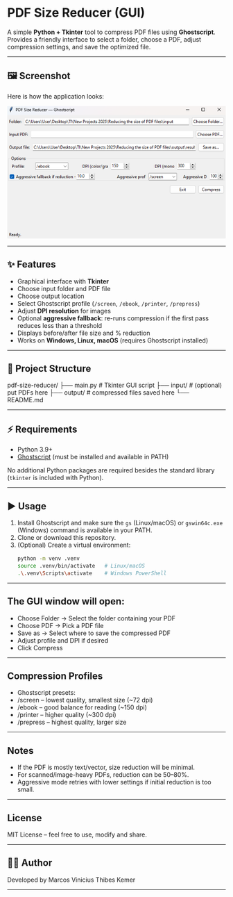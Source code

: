 # PDF Size Reducer (GUI)

A simple **Python + Tkinter** tool to compress PDF files using **Ghostscript**.  
Provides a friendly interface to select a folder, choose a PDF, adjust compression settings, and save the optimized file.

---

## 🖼️ Screenshot

Here is how the application looks:

![PDF Reducer GUI](docs/screenshot_gui.png)

---

## ✨ Features
- Graphical interface with **Tkinter**
- Choose input folder and PDF file
- Choose output location
- Select Ghostscript profile (`/screen`, `/ebook`, `/printer`, `/prepress`)
- Adjust **DPI resolution** for images
- Optional **aggressive fallback**: re-runs compression if the first pass reduces less than a threshold
- Displays before/after file size and % reduction
- Works on **Windows, Linux, macOS** (requires Ghostscript installed)

---

## 📂 Project Structure

pdf-size-reducer/
├── main.py # Tkinter GUI script
├── input/ # (optional) put PDFs here
├── output/ # compressed files saved here
└── README.md


---

## ⚡ Requirements

- Python 3.9+
- [Ghostscript](https://ghostscript.com/releases/gsdnld.html) (must be installed and available in PATH)

No additional Python packages are required besides the standard library (`tkinter` is included with Python).

---

## ▶️ Usage

1. Install Ghostscript and make sure the `gs` (Linux/macOS) or `gswin64c.exe` (Windows) command is available in your PATH.
2. Clone or download this repository.
3. (Optional) Create a virtual environment:
   ```bash
   python -m venv .venv
   source .venv/bin/activate   # Linux/macOS
   .\.venv\Scripts\activate    # Windows PowerShell

---

## The GUI window will open:

 - Choose Folder → Select the folder containing your PDF
 - Choose PDF → Pick a PDF file
 - Save as → Select where to save the compressed PDF
 - Adjust profile and DPI if desired
 - Click Compress

---

## Compression Profiles

 - Ghostscript presets: 
 - /screen – lowest quality, smallest size (~72 dpi)
 - /ebook – good balance for reading (~150 dpi)
 - /printer – higher quality (~300 dpi)
 - /prepress – highest quality, larger size
   
---

## Notes

- If the PDF is mostly text/vector, size reduction will be minimal.
- For scanned/image-heavy PDFs, reduction can be 50–80%. 
- Aggressive mode retries with lower settings if initial reduction is too small. 

---

## License

MIT License – feel free to use, modify and share.

---

## 👨‍💻 Author

Developed by Marcos Vinicius Thibes Kemer

---
